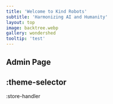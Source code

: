 ```yaml
---
title: 'Welcome to Kind Robots'
subtitle: 'Harmonizing AI and Humanity'
layout: top
image: backtree.webp
gallery: wondershed
tooltip: 'test'
---
```

Admin Page
--
:theme-selector
--
:store-handler
